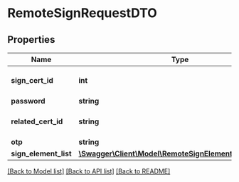 # RemoteSignRequestDTO

## Properties
Name | Type | Description | Notes
------------ | ------------- | ------------- | -------------
**sign_cert_id** | **int** | Identifier of signature certificate | [optional] 
**password** | **string** | Password | [optional] 
**related_cert_id** | **string** | Releted Cetificate Identifier | [optional] 
**otp** | **string** | OPT | [optional] 
**sign_element_list** | [**\Swagger\Client\Model\RemoteSignElementRequestDTO[]**](RemoteSignElementRequestDTO.md) | Fields | [optional] 

[[Back to Model list]](../README.md#documentation-for-models) [[Back to API list]](../README.md#documentation-for-api-endpoints) [[Back to README]](../README.md)


